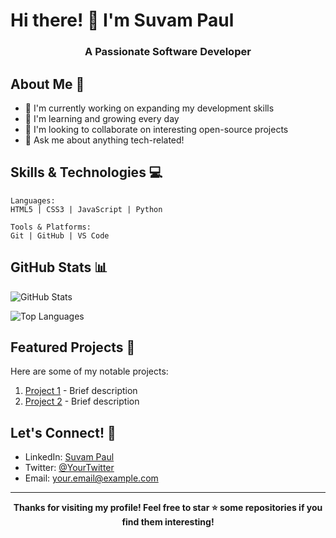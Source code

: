 # Hi there! 👋 I'm Suvam Paul

<div align="center">
  <h3>A Passionate Software Developer</h3>
</div>

## About Me 🚀

- 🔭 I'm currently working on expanding my development skills
- 🌱 I'm learning and growing every day
- 👯 I'm looking to collaborate on interesting open-source projects
- 💬 Ask me about anything tech-related!

## Skills & Technologies 💻

```text
Languages:
HTML5 | CSS3 | JavaScript | Python

Tools & Platforms:
Git | GitHub | VS Code
```

## GitHub Stats 📊

![GitHub Stats](https://github-readme-stats.vercel.app/api?username=Suvam-paul145&show_icons=true&theme=radical)

![Top Languages](https://github-readme-stats.vercel.app/api/top-langs/?username=Suvam-paul145&layout=compact&theme=radical)

## Featured Projects 🌟

Here are some of my notable projects:

1. [Project 1](https://github.com/Suvam-paul145/project1) - Brief description
2. [Project 2](https://github.com/Suvam-paul145/project2) - Brief description

## Let's Connect! 🤝

- LinkedIn: [Suvam Paul](https://linkedin.com/in/your-profile)
- Twitter: [@YourTwitter](https://twitter.com/your-profile)
- Email: your.email@example.com

---

<div align="center">
  <b>Thanks for visiting my profile! Feel free to star ⭐ some repositories if you find them interesting!</b>
</div>
